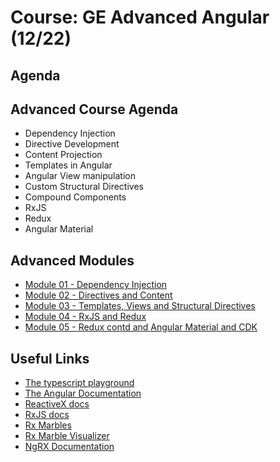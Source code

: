 # Course: GE Advanced Angular (12/22)

## Agenda

## Advanced Course Agenda
* Dependency Injection
* Directive Development
* Content Projection
* Templates in Angular
* Angular View manipulation
* Custom Structural Directives
* Compound Components
* RxJS
* Redux
* Angular Material


## Advanced Modules
* [Module 01 - Dependency Injection](./Module%2001/README.md)
* [Module 02 - Directives and Content](./Module%2002/README.md)
* [Module 03 - Templates, Views and Structural Directives](./Module%2003/README.md)
* [Module 04 - RxJS and Redux](./Module%2004/README.md)
* [Module 05 - Redux contd and Angular Material and CDK](./Module%2005/README.md)


## Useful Links
* [The typescript playground](https://www.typescriptlang.org/play)
* [The Angular Documentation](https://angular.io/)
* [ReactiveX docs](http://reactivex.io/)
* [RxJS docs](https://rxjs-dev.firebaseapp.com/)
* [Rx Marbles](https://rxmarbles.com/)
* [Rx Marble Visualizer](https://rxviz.com/)
* [NgRX Documentation](https://ngrx.io/)
